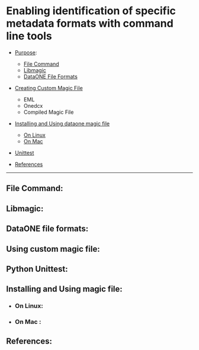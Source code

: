 # Enabling identification of specific metadata formats with command line tools

* [Purpose](#purpose):
  * [File Command](#file-command)
  * [Libmagic](Libmagic)
  * [DataONE File Formats](#dataone-file-formats)

* [Creating Custom Magic File]()
  * EML
  * Onedcx
  * Compiled Magic File

* [Installing and Using dataone magic file](#Installing-and-Using-dataone-magic-file:)
  * [On Linux](#linux)
  * [On Mac](#Mac)
* [Unittest](#Unittest)
* [References](#References)

-------------------




## File Command:
## Libmagic:
## DataONE file formats:  
## Using custom magic file:
## Python Unittest:
## Installing and Using magic file:
  * ### On Linux:
  * ### On Mac :

## References:
